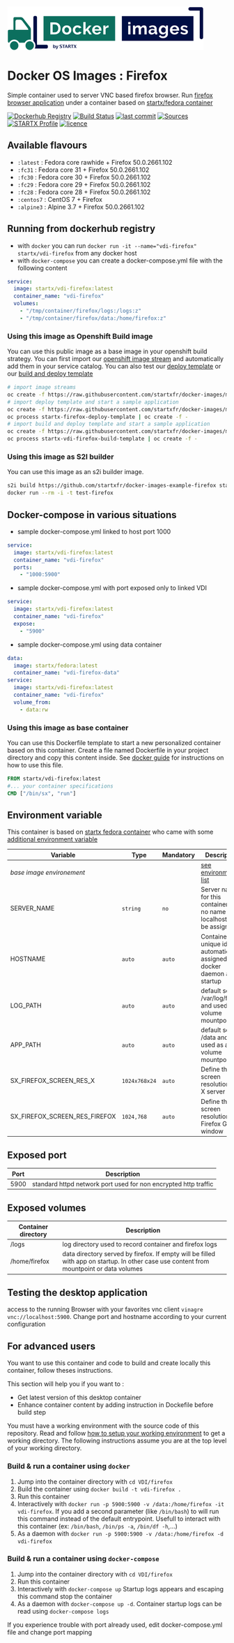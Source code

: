 [![startxfr/docker-images](https://raw.githubusercontent.com/startxfr/docker-images/master/travis/logo-small.svg?sanitize=true)](https://github.com/startxfr/docker-images)

# Docker OS Images : Firefox

Simple container used to server VNC based firefox browser.
Run [firefox browser application](https://httpd.firefox.org/) under a container 
based on [startx/fedora container](https://hub.docker.com/r/startx/fedora)

[![Dockerhub Registry](https://img.shields.io/docker/build/startx/vdi-firefox.svg)](https://hub.docker.com/r/startx/vdi-firefox) [![Build Status](https://travis-ci.org/startxfr/docker-images.svg?branch=master)](https://travis-ci.org/startxfr/docker-images) [![last commit](https://img.shields.io/github/last-commit/startxfr/docker-images.svg)](https://github.com/startxfr/docker-images) [![Sources](https://img.shields.io/badge/startxfr-docker--images-blue.svg)](https://github.com/startxfr/docker-images/tree/master/VDI/firefox/) [![STARTX Profile](https://img.shields.io/badge/provider-startx-green.svg)](https://github.com/startxfr) [![licence](https://img.shields.io/github/license/startxfr/docker-images.svg)](https://github.com/startxfr/docker-images) 

## Available flavours

* `:latest` : Fedora core rawhide + Firefox 50.0.2661.102
* `:fc31` : Fedora core 31 + Firefox 50.0.2661.102
* `:fc30` : Fedora core 30 + Firefox 50.0.2661.102
* `:fc29` : Fedora core 29 + Firefox 50.0.2661.102
* `:fc28` : Fedora core 28 + Firefox 50.0.2661.102
* `:centos7` : CentOS 7 + Firefox 
* `:alpine3` : Alpine 3.7 + Firefox 50.0.2661.102

## Running from dockerhub registry

* with `docker` you can run `docker run -it --name="vdi-firefox" startx/vdi-firefox` from any docker host
* with `docker-compose` you can create a docker-compose.yml file with the following content
```YAML
service:
  image: startx/vdi-firefox:latest
  container_name: "vdi-firefox"
  volumes:
    - "/tmp/container/firefox/logs:/logs:z"
    - "/tmp/container/firefox/data:/home/firefox:z"
```

### Using this image as Openshift Build image

You can use this public image as a base image in your openshift build strategy. You can first import
our [openshift image stream](https://raw.githubusercontent.com/startxfr/docker-images/master/VDI/firefox/openshift-imageStreams.yml)
and automatically add them in your service catalog. You can also test our [deploy template](https://raw.githubusercontent.com/startxfr/docker-images/master/VDI/firefox/openshift-template-deploy.yml)
or our [build and deploy template](https://raw.githubusercontent.com/startxfr/docker-images/master/VDI/firefox/openshift-template-build.yml)

```bash
# import image streams
oc create -f https://raw.githubusercontent.com/startxfr/docker-images/master/VDI/firefox/openshift-imageStreams.yml
# import deploy template and start a sample application
oc create -f https://raw.githubusercontent.com/startxfr/docker-images/master/VDI/firefox/openshift-template-deploy.yml
oc process startx-firefox-deploy-template | oc create -f -
# import build and deploy template and start a sample application
oc create -f https://raw.githubusercontent.com/startxfr/docker-images/master/VDI/firefox/openshift-template-build.yml
oc process startx-vdi-firefox-build-template | oc create -f -
```

### Using this image as S2I builder

You can use this image as an s2i builder image. 
```bash
s2i build https://github.com/startxfr/docker-images-example-firefox startx/vdi-firefox test-firefox
docker run --rm -i -t test-firefox
```

## Docker-compose in various situations

* sample docker-compose.yml linked to host port 1000
```YAML
service:
  image: startx/vdi-firefox:latest
  container_name: "vdi-firefox"
  ports:
    - "1000:5900"
```
* sample docker-compose.yml with port exposed only to linked VDI
```YAML
service:
  image: startx/vdi-firefox:latest
  container_name: "vdi-firefox"
  expose:
    - "5900"
```
* sample docker-compose.yml using data container
```YAML
data:
  image: startx/fedora:latest
  container_name: "vdi-firefox-data"
service:
  image: startx/vdi-firefox:latest
  container_name: "vdi-firefox"
  volume_from:
    - data:rw
```

### Using this image as base container

You can use this Dockerfile template to start a new personalized container based on this container. Create a file named Dockerfile in your project directory and copy this content inside. See [docker guide](http://docs.docker.com/engine/reference/builder/) for instructions on how to use this file.
```Dockerfile
FROM startx/vdi-firefox:latest
#... your container specifications
CMD ["/bin/sx", "run"]
```

## Environment variable

This container is based on [startx fedora container](https://hub.docker.com/r/startx/fedora) who came with 
some [additional environment variable](https://github.com/startxfr/docker-images/tree/master/OS#environment-variable)

| Variable                       | Type         | Mandatory | Description                                                              |
|--------------------------------|--------------|-----------|--------------------------------------------------------------------------|
| <i>base image environement</i> |              |           | [see environment list](https://github.com/startxfr/docker-images/tree/master/OS#environment-variable)
| SERVER_NAME                    | `string`     | `no`      | Server name for this container. If no name localhost will be assigned
| HOSTNAME                       | `auto`       | `auto`    | Container unique id automatically assigned by docker daemon at startup
| LOG_PATH                       | `auto`       | `auto`    | default set to /var/log/firefox and used as a volume mountpoint
| APP_PATH                       | `auto`       | `auto`    | default set to /data and used as a volume mountpoint
| SX_FIREFOX_SCREEN_RES_X         | `1024x768x24`| `auto`    | Define the screen resolution for X server
| SX_FIREFOX_SCREEN_RES_FIREFOX    |`1024,768`    | `auto`    | Define the screen resolution for Firefox GUI window

## Exposed port

| Port  | Description                                                              |
|-------|--------------------------------------------------------------------------|
| 5900  | standard httpd network port used for non encrypted http traffic

## Exposed volumes

| Container directory  | Description                                                              |
|----------------------|--------------------------------------------------------------------------|
| /logs                | log directory used to record container and firefox logs
| /home/firefox         | data directory served by firefox. If empty will be filled with app on startup. In other case use content from mountpoint or data volumes

## Testing the desktop application

access to the running Browser with your favorites vnc client `vinagre vnc://localhost:5900`. Change port and hostname according to your current configuration

## For advanced users

You want to use this container and code to build and create locally this container, follow theses instructions.

This section will help you if you want to :
* Get latest version of this desktop container
* Enhance container content by adding instruction in Dockefile before build step

You must have a working environment with the source code of this repository. Read and follow [how to setup your working environment](https://github.com/startxfr/docker-images#setup-your-working-environment-mandatory) to get a working directory. The following instructions assume you are at the top level of your working directory.

### Build & run a container using `docker`

1. Jump into the container directory with `cd VDI/firefox`
2. Build the container using `docker build -t vdi-firefox .`
3. Run this container 
  1. Interactively with `docker run -p 5900:5900 -v /data:/home/firefox -it vdi-firefox`. If you add a second parameter (like `/bin/bash`) to will run this command instead of the default entrypoint. Usefull to interact with this container (ex: `/bin/bash`, `/bin/ps -a`, `/bin/df -h`,...) 
  2. As a daemon with `docker run -p 5900:5900 -v /data:/home/firefox -d vdi-firefox`


### Build & run a container using `docker-compose`

1. Jump into the container directory with `cd VDI/firefox`
2. Run this container 
  1. Interactively with `docker-compose up` Startup logs appears and escaping this command stop the container
  2. As a daemon with `docker-compose up -d`. Container startup logs can be read using `docker-compose logs`

If you experience trouble with port already used, edit docker-compose.yml file and change port mapping
